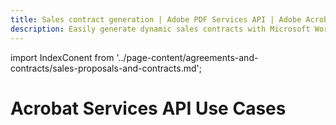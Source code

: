 ```yaml
---
title: Sales contract generation | Adobe PDF Services API | Adobe Acrobat Services
description: Easily generate dynamic sales contracts with Microsoft Word templates and JSON data. Our PDF Services API helps you create, convert, OCR PDFs and more. Free 6-month trial. Learn more today.
---
```


import IndexConent from '../page-content/agreements-and-contracts/sales-proposals-and-contracts.md';

<Hero slots="heading" variant="fullwidth" theme="dark" customLayout className="herobgImage Hero-Banner"/>

# Acrobat Services API Use Cases

<MenuWrapperComponent  menuItem= 'subMenuPages'  slots="content"  repeat="1" theme="lightest" className="Sales-Proposals-and-Contracts"/>

<IndexConent />
